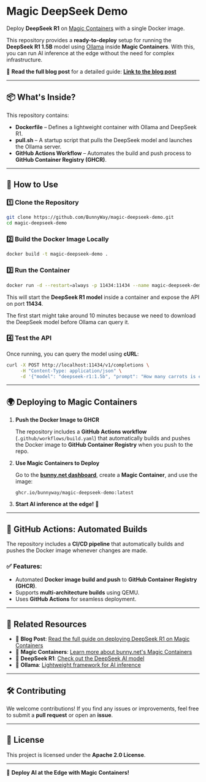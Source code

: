 # Magic DeepSeek Demo

Deploy **DeepSeek R1** on [Magic Containers](https://bunny.net/) with a single Docker image.

This repository provides a **ready-to-deploy** setup for running the **DeepSeek R1 1.5B** model using [Ollama](https://ollama.ai/) inside **Magic Containers**. With this, you can run AI inference at the edge without the need for complex infrastructure.

🚀 **Read the full blog post** for a detailed guide: **[Link to the blog post](#)**

---

## 📦 What's Inside?

This repository contains:

- **Dockerfile** – Defines a lightweight container with Ollama and DeepSeek R1.
- **pull.sh** – A startup script that pulls the DeepSeek model and launches the Ollama server.
- **GitHub Actions Workflow** – Automates the build and push process to **GitHub Container Registry (GHCR)**.

---

## 🔧 How to Use

### 1️⃣ Clone the Repository

```sh
git clone https://github.com/BunnyWay/magic-deepseek-demo.git
cd magic-deepseek-demo
```

### 2️⃣ Build the Docker Image Locally

```sh
docker build -t magic-deepseek-demo .
```

### 3️⃣ Run the Container

```sh
docker run -d --restart=always -p 11434:11434 --name magic-deepseek-demo magic-deepseek-demo
```

This will start the **DeepSeek R1 model** inside a container and expose the API on port **11434**.

The first start might take around 10 minutes because we need to download the DeepSeek model before Ollama can query it.

### 4️⃣ Test the API

Once running, you can query the model using **cURL**:

```sh
curl -X POST http://localhost:11434/v1/completions \
     -H "Content-Type: application/json" \
     -d '{"model": "deepseek-r1:1.5b", "prompt": "How many carrots is enough to eat daily?", "temperature": 0.8}'
```

---

## 🌍 Deploying to Magic Containers

1. **Push the Docker Image to GHCR**
   
   The repository includes a **GitHub Actions workflow** (`.github/workflows/build.yaml`) that automatically builds and pushes the Docker image to **GitHub Container Registry** when you push to the repo.

2. **Use Magic Containers to Deploy**
   
   Go to the **[bunny.net dashboard](https://bunny.net/)**, create a **Magic Container**, and use the image:

   ```
   ghcr.io/bunnyway/magic-deepseek-demo:latest
   ```

3. **Start AI inference at the edge!** 🎉

---

## 🔄 GitHub Actions: Automated Builds

The repository includes a **CI/CD pipeline** that automatically builds and pushes the Docker image whenever changes are made.

### ✅ Features:
- Automated **Docker image build and push** to **GitHub Container Registry (GHCR)**.
- Supports **multi-architecture builds** using QEMU.
- Uses **GitHub Actions** for seamless deployment.

---

## 📝 Related Resources

- 📖 **Blog Post**: [Read the full guide on deploying DeepSeek R1 on Magic Containers](#)
- 🐰 **Magic Containers**: [Learn more about bunny.net's Magic Containers](https://bunny.net/)
- 🤖 **DeepSeek R1**: [Check out the DeepSeek AI model](https://deepseek.com/)
- 🐳 **Ollama**: [Lightweight framework for AI inference](https://ollama.ai/)

---

## 🛠 Contributing

We welcome contributions! If you find any issues or improvements, feel free to submit a **pull request** or open an **issue**.

---

## 📜 License

This project is licensed under the **Apache 2.0 License**.

---

🚀 **Deploy AI at the Edge with Magic Containers!**
